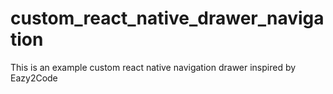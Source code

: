 # custom_react_native_drawer_navigation
This is an example custom react native navigation drawer inspired by Eazy2Code
